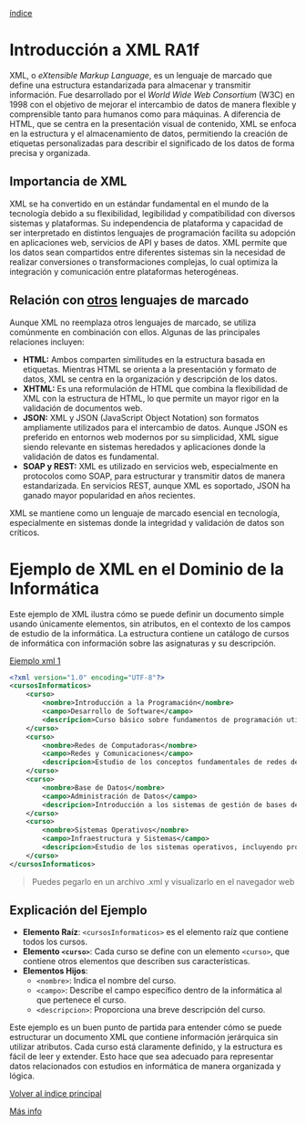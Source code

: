 [índice](./LM0400_indice.md)

# Introducción a XML RA1f

XML, o *eXtensible Markup Language*, es un lenguaje de marcado que define una estructura estandarizada para almacenar y transmitir información. Fue desarrollado por el *World Wide Web Consortium* (W3C) en 1998 con el objetivo de mejorar el intercambio de datos de manera flexible y comprensible tanto para humanos como para máquinas. A diferencia de HTML, que se centra en la presentación visual de contenido, XML se enfoca en la estructura y el almacenamiento de datos, permitiendo la creación de etiquetas personalizadas para describir el significado de los datos de forma precisa y organizada.

## Importancia de XML

XML se ha convertido en un estándar fundamental en el mundo de la tecnología debido a su flexibilidad, legibilidad y compatibilidad con diversos sistemas y plataformas. Su independencia de plataforma y capacidad de ser interpretado en distintos lenguajes de programación facilita su adopción en aplicaciones web, servicios de API y bases de datos. XML permite que los datos sean compartidos entre diferentes sistemas sin la necesidad de realizar conversiones o transformaciones complejas, lo cual optimiza la integración y comunicación entre plataformas heterogéneas.

## Relación con [otros](./LM0401b_otros.md) lenguajes de marcado

Aunque XML no reemplaza otros lenguajes de marcado, se utiliza comúnmente en combinación con ellos. Algunas de las principales relaciones incluyen:

- **HTML:** Ambos comparten similitudes en la estructura basada en etiquetas. Mientras HTML se orienta a la presentación y formato de datos, XML se centra en la organización y descripción de los datos.
- **XHTML:** Es una reformulación de HTML que combina la flexibilidad de XML con la estructura de HTML, lo que permite un mayor rigor en la validación de documentos web.
- **JSON:** XML y JSON (JavaScript Object Notation) son formatos ampliamente utilizados para el intercambio de datos. Aunque JSON es preferido en entornos web modernos por su simplicidad, XML sigue siendo relevante en sistemas heredados y aplicaciones donde la validación de datos es fundamental.
- **SOAP y REST:** XML es utilizado en servicios web, especialmente en protocolos como SOAP, para estructurar y transmitir datos de manera estandarizada. En servicios REST, aunque XML es soportado, JSON ha ganado mayor popularidad en años recientes.

XML se mantiene como un lenguaje de marcado esencial en tecnología, especialmente en sistemas donde la integridad y validación de datos son críticos.

# Ejemplo de XML en el Dominio de la Informática

Este ejemplo de XML ilustra cómo se puede definir un documento simple usando únicamente elementos, sin atributos, en el contexto de los campos de estudio de la informática. La estructura contiene un catálogo de cursos de informática con información sobre las asignaturas y su descripción.

[Ejemplo xml 1](./ejemplos/0401.xml)

```xml
<?xml version="1.0" encoding="UTF-8"?>
<cursosInformaticos>
    <curso>
        <nombre>Introducción a la Programación</nombre>
        <campo>Desarrollo de Software</campo>
        <descripcion>Curso básico sobre fundamentos de programación utilizando Python.</descripcion>
    </curso>
    <curso>
        <nombre>Redes de Computadoras</nombre>
        <campo>Redes y Comunicaciones</campo>
        <descripcion>Estudio de los conceptos fundamentales de redes de computadoras y protocolos de comunicación.</descripcion>
    </curso>
    <curso>
        <nombre>Base de Datos</nombre>
        <campo>Administración de Datos</campo>
        <descripcion>Introducción a los sistemas de gestión de bases de datos relacionales.</descripcion>
    </curso>
    <curso>
        <nombre>Sistemas Operativos</nombre>
        <campo>Infraestructura y Sistemas</campo>
        <descripcion>Estudio de los sistemas operativos, incluyendo procesos, memoria y sistemas de archivos.</descripcion>
    </curso>
</cursosInformaticos>
```
> Puedes pegarlo en un archivo .xml y visualizarlo en el navegador web
> 
## Explicación del Ejemplo

- **Elemento Raíz**: `<cursosInformaticos>` es el elemento raíz que contiene todos los cursos.
- **Elemento `<curso>`**: Cada curso se define con un elemento `<curso>`, que contiene otros elementos que describen sus características.
- **Elementos Hijos**:
  - `<nombre>`: Indica el nombre del curso.
  - `<campo>`: Describe el campo específico dentro de la informática al que pertenece el curso.
  - `<descripcion>`: Proporciona una breve descripción del curso.

Este ejemplo es un buen punto de partida para entender cómo se puede estructurar un documento XML que contiene información jerárquica sin utilizar atributos. Cada curso está claramente definido, y la estructura es fácil de leer y extender. Esto hace que sea adecuado para representar datos relacionados con estudios en informática de manera organizada y lógica.



[Volver al índice principal](./LM0400_indice.md)

[Más info](https://www.mclibre.org/consultar/xml/lecciones/xml-quees.html)